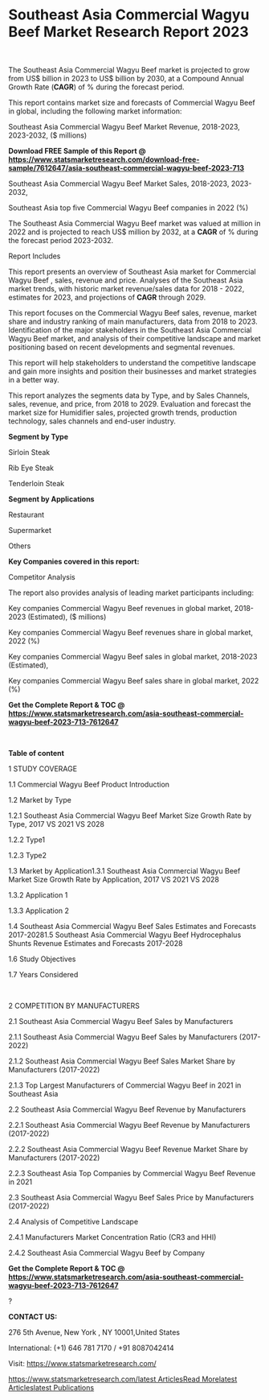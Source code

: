 <h1>Southeast Asia Commercial Wagyu Beef Market Research Report 2023</h1><br/><p>The Southeast Asia Commercial Wagyu Beef market is projected to grow from US$ billion in 2023 to US$ billion by 2030, at a Compound Annual Growth Rate (<strong>CAGR</strong>) of % during the forecast period.</p>
 
 
 
 <p>This report contains market size and forecasts of Commercial Wagyu Beef in global, including the following market information:</p>
 
 
 
 <p>Southeast Asia Commercial Wagyu Beef Market Revenue, 2018-2023, 2023-2032, ($ millions)</p>
 
 
 
 <p><strong>Download FREE Sample of this Report @ <a href="https://www.statsmarketresearch.com/download-free-sample/7612647/asia-southeast-commercial-wagyu-beef-2023-713">https://www.statsmarketresearch.com/download-free-sample/7612647/asia-southeast-commercial-wagyu-beef-2023-713</a></strong></p>
 
 
 
 <p>Southeast Asia Commercial Wagyu Beef Market Sales, 2018-2023, 2023-2032,</p>
 
 
 
 <p>Southeast Asia top five Commercial Wagyu Beef companies in 2022 (%)</p>
 
 
 
 <p>The Southeast Asia Commercial Wagyu Beef market was valued at million in 2022 and is projected to reach US$ million by 2032, at a <strong>CAGR</strong> of % during the forecast period 2023-2032.</p>
 
 
 
 <p>Report Includes</p>
 
 
 
 <p>This report presents an overview of Southeast Asia market for Commercial Wagyu Beef , sales, revenue and price. Analyses of the Southeast Asia market trends, with historic market revenue/sales data for 2018 - 2022, estimates for 2023, and projections of <strong>CAGR</strong> through 2029.</p>
 
 
 
 <p>This report focuses on the Commercial Wagyu Beef sales, revenue, market share and industry ranking of main manufacturers, data from 2018 to 2023. Identification of the major stakeholders in the Southeast Asia Commercial Wagyu Beef market, and analysis of their competitive landscape and market positioning based on recent developments and segmental revenues.</p>
 
 
 
 <p>This report will help stakeholders to understand the competitive landscape and gain more insights and position their businesses and market strategies in a better way.</p>
 
 
 
 <p>This report analyzes the segments data by Type, and by Sales Channels, sales, revenue, and price, from 2018 to 2029. Evaluation and forecast the market size for Humidifier sales, projected growth trends, production technology, sales channels and end-user industry.</p>
 
 
 
 <p><strong>Segment by Type</strong></p>
 
 
 
 <p>Sirloin Steak</p>
 
 
 
 <p>Rib Eye Steak</p>
 
 
 
 <p>Tenderloin Steak</p>
 
 
 
 <p><strong>Segment <strong><strong>by Applications</strong></strong></strong></p>
 
 
 
 <p>Restaurant</p>
 
 
 
 <p>Supermarket</p>
 
 
 
 <p>Others</p>
 
 
 
 <p><strong>Key Companies covered in this report:</strong></p>
 
 
 
 <p>Competitor Analysis</p>
 
 
 
 <p>The report also provides analysis of leading market participants including:</p>
 
 
 
 <p>Key companies Commercial Wagyu Beef revenues in global market, 2018-2023 (Estimated), ($ millions)</p>
 
 
 
 <p>Key companies Commercial Wagyu Beef revenues share in global market, 2022 (%)</p>
 
 
 
 <p>Key companies Commercial Wagyu Beef sales in global market, 2018-2023 (Estimated),</p>
 
 
 
 <p>Key companies Commercial Wagyu Beef sales share in global market, 2022 (%)</p>
 
 
 
 <div><b>Get the Complete Report & TOC @ <a href="https://www.statsmarketresearch.com/asia-southeast-commercial-wagyu-beef-2023-713-7612647">https://www.statsmarketresearch.com/asia-southeast-commercial-wagyu-beef-2023-713-7612647</a></b></div>
 
 
 
 <p><br />
 
 <b>Table of content</b></p>
 
 
 
 <p>1 STUDY COVERAGE<br />
 
 1.1 Commercial Wagyu Beef Product Introduction<br />
 
 1.2 Market by Type<br />
 
 1.2.1 Southeast Asia Commercial Wagyu Beef Market Size Growth Rate by Type, 2017 VS 2021 VS 2028<br />
 
 1.2.2 Type1<br />
 
 1.2.3 Type2<br />
 
 1.3 Market by Application1.3.1 Southeast Asia Commercial Wagyu Beef Market Size Growth Rate by Application, 2017 VS 2021 VS 2028<br />
 
 1.3.2 Application 1<br />
 
 1.3.3 Application 2<br />
 
 1.4 Southeast Asia Commercial Wagyu Beef Sales Estimates and Forecasts 2017-20281.5 Southeast Asia Commercial Wagyu Beef Hydrocephalus Shunts Revenue Estimates and Forecasts 2017-2028<br />
 
 1.6 Study Objectives<br />
 
 1.7 Years Considered<br />
 
 <br />
 
 2 COMPETITION BY MANUFACTURERS<br />
 
 2.1 Southeast Asia Commercial Wagyu Beef Sales by Manufacturers<br />
 
 2.1.1 Southeast Asia Commercial Wagyu Beef Sales by Manufacturers (2017-2022)<br />
 
 2.1.2 Southeast Asia Commercial Wagyu Beef Sales Market Share by Manufacturers (2017-2022)<br />
 
 2.1.3 Top Largest Manufacturers of Commercial Wagyu Beef in 2021 in Southeast Asia<br />
 
 2.2 Southeast Asia Commercial Wagyu Beef Revenue by Manufacturers<br />
 
 2.2.1 Southeast Asia Commercial Wagyu Beef Revenue by Manufacturers (2017-2022)<br />
 
 2.2.2 Southeast Asia Commercial Wagyu Beef Revenue Market Share by Manufacturers (2017-2022)<br />
 
 2.2.3 Southeast Asia Top Companies by Commercial Wagyu Beef Revenue in 2021<br />
 
 2.3 Southeast Asia Commercial Wagyu Beef Sales Price by Manufacturers (2017-2022)<br />
 
 2.4 Analysis of Competitive Landscape<br />
 
 2.4.1 Manufacturers Market Concentration Ratio (CR3 and HHI)<br />
 
 2.4.2 Southeast Asia Commercial Wagyu Beef by Company</p>
 
 
 
 <div><b>Get the Complete Report & TOC @ <a href="https://www.statsmarketresearch.com/asia-southeast-commercial-wagyu-beef-2023-713-7612647">https://www.statsmarketresearch.com/asia-southeast-commercial-wagyu-beef-2023-713-7612647</a></b></div>
 
 
 
 <p>? </p>
 
 
 
 <p><b>CONTACT US:</b><br />
 
 276 5th Avenue, New York , NY 10001,United States<br />
 
 International: (+1) 646 781 7170 / +91 8087042414<br />
 
 Visit: <a href="https://www.statsmarketresearch.com/">https://www.statsmarketresearch.com/</a><br />
 
 <a href="https://gyeongbokgung.com">https://www.statsmarketresearch.com/</a><a href="https://hallyeomaritime.com">latest Articles</a><a href="https://jingwansa.com">Read More</a><a href="https://nguoiviet.jp/">latest Articles</a><a href="https://www.intelmarketresearch.com/">latest Publications</a></p>